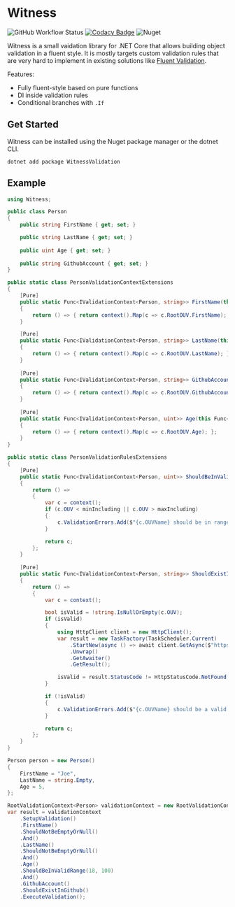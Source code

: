 # Witness

![GitHub Workflow Status](https://img.shields.io/github/workflow/status/MrZoidberg/Witness/Build) [![Codacy Badge](https://app.codacy.com/project/badge/Grade/69696e45f75f455e9a7654ca2b12f227)](https://www.codacy.com/manual/mihail.merkulov/Witness?utm_source=github.com&amp;utm_medium=referral&amp;utm_content=MrZoidberg/Witness&amp;utm_campaign=Badge_Grade) ![Nuget](https://img.shields.io/nuget/v/WitnessValidation)

Witness is a small vaidation library for .NET Core that allows building object validation in a fluent style.
It is mostly targets custom validation rules that are very hard to implement in existing solutions like [Fluent Validation](https://github.com/FluentValidation/FluentValidation).

Features:

- Fully fluent-style based on pure functions
- DI inside validation rules
- Conditional branches with `.If`

## Get Started

Witness can be installed using the Nuget package manager or the dotnet CLI.

`dotnet add package WitnessValidation`

## Example

```csharp
using Witness;

public class Person
{
    public string FirstName { get; set; }

    public string LastName { get; set; }
    
    public uint Age { get; set; }
    
    public string GithubAccount { get; set; }
}

public static class PersonValidationContextExtensions
{
    [Pure]
    public static Func<IValidationContext<Person, string>> FirstName(this Func<IValidationContext<Person, Person>> context)
    {
        return () => { return context().Map(c => c.RootOUV.FirstName); };
    }

    [Pure]
    public static Func<IValidationContext<Person, string>> LastName(this Func<IValidationContext<Person, Person>> context)
    {
        return () => { return context().Map(c => c.RootOUV.LastName); };
    }
    
    [Pure]
    public static Func<IValidationContext<Person, string>> GithubAccount(this Func<IValidationContext<Person, Person>> context)
    {
        return () => { return context().Map(c => c.RootOUV.GithubAccount); };
    }
    
    [Pure]
    public static Func<IValidationContext<Person, uint>> Age(this Func<IValidationContext<Person, Person>> context)
    {
        return () => { return context().Map(c => c.RootOUV.Age); };
    }
}

public static class PersonValidationRulesExtensions
{
    [Pure]
    public static Func<IValidationContext<Person, uint>> ShouldBeInValidRange(this Func<IValidationContext<Person, uint>> context, uint minIncluding, uint maxIncluding)
    {
        return () =>
        {
            var c = context();
            if (c.OUV < minIncluding || c.OUV > maxIncluding)
            {
                c.ValidationErrors.Add($"{c.OUVName} should be in range [{minIncluding};{maxIncluding}]");
            }

            return c;
        };
    }
    
    [Pure]
    public static Func<IValidationContext<Person, string>> ShouldExistInGithub(this Func<IValidationContext<Person, string>> context)
    {
        return () =>
        {
            var c = context();

            bool isValid = !string.IsNullOrEmpty(c.OUV);
            if (isValid)
            {
                using HttpClient client = new HttpClient();
                var result = new TaskFactory(TaskScheduler.Current)
                    .StartNew(async () => await client.GetAsync($"https://github.com/{c.OUV}"))
                    .Unwrap()
                    .GetAwaiter()
                    .GetResult();

                isValid = result.StatusCode != HttpStatusCode.NotFound;
            }

            if (!isValid)
            {
                c.ValidationErrors.Add($"{c.OUVName} should be a valid Github username");
            }

            return c;
        };
    }
}

Person person = new Person()
{
    FirstName = "Joe",
    LastName = string.Empty,
    Age = 5,
};

RootValidationContext<Person> validationContext = new RootValidationContext<Person>(person);
var result = validationContext
    .SetupValidation()
    .FirstName()
    .ShouldNotBeEmptyOrNull()
    .And()
    .LastName()
    .ShouldNotBeEmptyOrNull()
    .And()
    .Age()
    .ShouldBeInValidRange(18, 100)
    .And()
    .GithubAccount()
    .ShouldExistInGithub()
    .ExecuteValidation();
```
